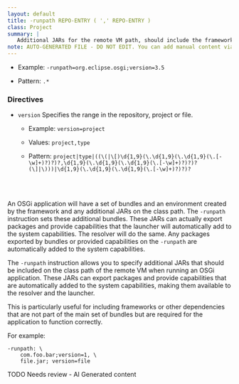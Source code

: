 ```yaml
---
layout: default
title: -runpath REPO-ENTRY ( ',' REPO-ENTRY )
class: Project
summary: |
   Additional JARs for the remote VM path, should include the framework.
note: AUTO-GENERATED FILE - DO NOT EDIT. You can add manual content via same filename in ext folder. 
---
```


- Example: `-runpath=org.eclipse.osgi;version=3.5`

- Pattern: `.*`

### Directives 

- `version` Specifies the range in the repository, project or file.
  - Example: `version=project`

  - Values: `project,type`

  - Pattern: `project|type|((\(|\[)\d{1,9}(\.\d{1,9}(\.\d{1,9}(\.[-\w]+)?)?)?,\d{1,9}(\.\d{1,9}(\.\d{1,9}(\.[-\w]+)?)?)?(\]|\)))|\d{1,9}(\.\d{1,9}(\.\d{1,9}(\.[-\w]+)?)?)?`

<!-- Manual content from: ext/runpath.md --><br /><br />
An OSGi application will have a set of bundles and an environment created by the framework and any additional JARs on the class path. The `-runpath` instruction sets these additional bundles. These JARs can actually export packages and provide capabilities that the launcher will automatically add to the system capabilities. The resolver will do the same. Any packages exported by bundles or provided capabilities on the `-runpath` are automatically added to the system capabilities.

The `-runpath` instruction allows you to specify additional JARs that should be included on the class path of the remote VM when running an OSGi application. These JARs can export packages and provide capabilities that are automatically added to the system capabilities, making them available to the resolver and the launcher.

This is particularly useful for including frameworks or other dependencies that are not part of the main set of bundles but are required for the application to function correctly.

For example:

	-runpath: \
		com.foo.bar;version=1, \
		file.jar; version=file


TODO Needs review - AI Generated content
